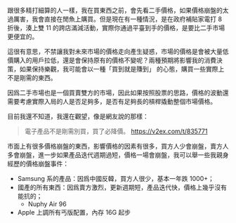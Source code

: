 跟很多精打細算的人一樣，我在買東西之前，會先看二手價格，如果價格崩盤的太過厲害，我會直接在閒魚上購買。但是現在有一種情況，是在政府補貼家電打 8 折後，湊上雙 11 的跨店滿減活動，實際你通過平臺到手的價格，是要比二手市場更便宜的。

這很有意思，不禁讓我對未來市場的價格走向產生疑惑，市場的價格是會被大量低價購入的用戶拉低，還是會保持原有的價格不變呢？兩種預期將影響我的消費決策，如果保持樂觀，我可能會以一種「買到就是賺到」 的心態，購買一些實際上不是剛需的東西。

因爲二手市場也是一個買賣雙方的市場，因此如果按照股票的思路，價格的波動還需要考慮實際入局的人是否足夠多，是否有足夠長的槓桿撬動整個市場價格。

目前我還不知道，我還在觀望，像是網友說的那樣：

> 電子產品不是剛需別買，買了必降價。
  https://v2ex.com/t/835771

市面上有很多價格崩盤的東西，影響價格的因素有很多，買方人少會崩盤，賣方人多會崩盤，進一步如果產品迭代週期過短，價格一場會崩盤，我可以舉一些我親身經歷的價格崩盤事件：

  - Samsung 系的產品：因爲中國反韓，買方人很少，基本一年跌 1000+；
  - 國產的所有東西：因爲賣方激烈，更新週期短，產品迭代快，價格上幾乎沒有能抗的；
    - Nuphy Air 96
  - Apple 上調所有丐版配置，內存 16G 起步